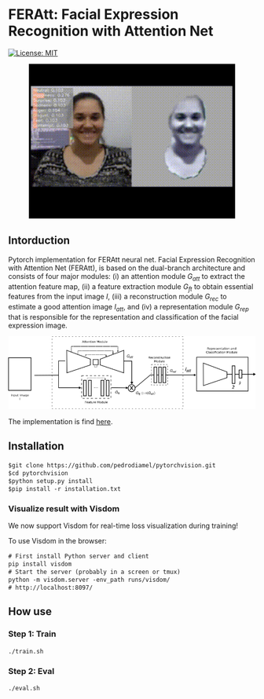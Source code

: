 # FERAtt: Facial Expression Recognition with Attention Net
[![License: MIT](https://img.shields.io/badge/License-MIT-blue.svg)](LICENSE)


<div>
<div align="center" >
<img src="rec/emo320x240.gif" width="420">
</div>
</div>


Intorduction
------------

Pytorch implementation for FERAtt neural net. Facial Expression Recognition with Attention Net (FERAtt), is based on the dual-branch architecture and consists of four major modules: (i) an attention module $G_{att}$ to extract the attention feature map, (ii) a feature extraction module $G_{ft}$ to obtain essential features from the input image $I$, (iii) a reconstruction module $G_{rec}$ to estimate a good attention image $I_{att}$, and (iv) a representation module $G_{rep}$ that is responsible for the representation and classification of the facial expression image.

<div align="center">
<img src="rec/feratt_arq.png" width="1024">
</div>


The implementation is find [here](torchlib/models/atentionpreactresnet.py).

Installation
------------

    $git clone https://github.com/pedrodiamel/pytorchvision.git
    $cd pytorchvision
    $python setup.py install
    $pip install -r installation.txt

### Visualize result with Visdom

We now support Visdom for real-time loss visualization during training!

To use Visdom in the browser:

    # First install Python server and client 
    pip install visdom
    # Start the server (probably in a screen or tmux)
    python -m visdom.server -env_path runs/visdom/
    # http://localhost:8097/


How use
------------

### Step 1: Train

    ./train.sh
    
### Step 2: Eval

    ./eval.sh


